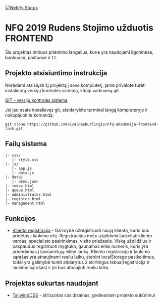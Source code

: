 [![Netlify Status](https://api.netlify.com/api/v1/badges/84db8bca-e3de-4338-a388-5fb9cf3cc7ac/deploy-status)](https://app.netlify.com/sites/jovial-leavitt-ff4ba0/deploys)

# NFQ 2019 Rudens Stojimo užduotis FRONTEND

Šis projektas imituos priėmimo langelius, kurie yra naudojami ligoninėse, bankuose, paštuose ir t.t.

## Projekto atsisiuntimo instrukcija

Norėdami atsisiųsti šį projektą į savo kompiuterį, jame privalote turėti instaliuotą versijų kontrolės sistemą, kitaip vadinamą git.

[GIT - versijų kontrolės sistema](https://git-scm.com/)

Jei jau esate instaliavęs git, atsidarykite terminal langą kompiuteryje ir nukopijuokite komandą:

 `git clone https://github.com/EvaldasBurlingis/nfq-akademija-frontend-task.git`

 ## Failų sistema
 ```
|- css/
    |- style.css
|- js/
    |- app.js
    |- data.js
|- data/
    |- demo.json
|- index.html 
|- queue.html
|- administrator.html
|- register.html
|- management.html
 ```

## Funkcijos

* [Kliento registracija](https://evaldas-nfq.netlify.com/register.html) - Galimybė užregistruoti naują klientą, kuris bus pridėtas į laukimo eilę. Registracijos metu užpildomi laukeliai: kliento vardas, specialisto pasirinkimas, vizito priežastis. Viską užpildžius ir paspaudus registruoti mygtuka, gaunamas eilės numeris, kuris yra pridedamas į laukiančiųjų eilėje lauką. Kliento registracija ir laukimo sąrašas yra atnaujinami realiu laiku, stebint localStorage pasikeitimus, todėl yra galimybė turėti atidarytus 2 skirtingus tabus(registracija ir laukimo sąrašas) ir jie bus atnaujinti realiu laiku.


 ## Projektas sukurtas naudojant

 * [TailwindCSS](https://tailwindcss.com) - stilizuotas css dizainas, greitesniam projekto sukūrimui